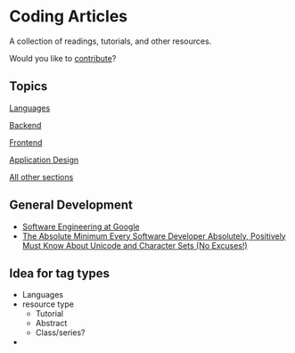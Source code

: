 # Coding Articles

A collection of readings, tutorials, and other resources.

Would you like to [contribute](./CONTRIBUTING.md)?

## Topics

[Languages](./sections/languages)

[Backend](./sections/web/backend)

[Frontend](./sections/web/frontend)

[Application Design](./sections/application_design)

[All other sections](./sections)

## General Development

- [Software Engineering at Google](https://arxiv.org/ftp/arxiv/papers/1702/1702.01715.pdf)
- [The Absolute Minimum Every Software Developer Absolutely, Positively Must Know About Unicode and Character Sets (No Excuses!)](https://www.joelonsoftware.com/2003/10/08/the-absolute-minimum-every-software-developer-absolutely-positively-must-know-about-unicode-and-character-sets-no-excuses/)


## Idea for tag types

- Languages
- resource type
  - Tutorial
  - Abstract
  - Class/series?
- 
